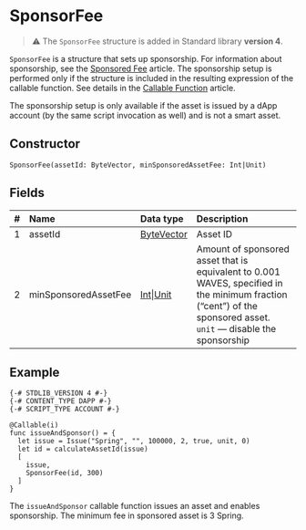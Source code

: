 # SponsorFee

> :warning: The `SponsorFee` structure is added in Standard library **version 4**.

`SponsorFee` is a structure that sets up sponsorship. For information about sponsorship, see the [Sponsored Fee](/en/blockchain/waves-protocol/sponsored-fee) article. The sponsorship setup is performed only if the structure is included in the resulting expression of the callable function. See details in the [Callable Function](/en/ride/v5/functions/callable-function) article.

The sponsorship setup is only available if the asset is issued by a dApp account (by the same script invocation as well) and is not a smart asset.

## Constructor

```ride
SponsorFee(assetId: ByteVector, minSponsoredAssetFee: Int|Unit)
```

## Fields

| # | Name | Data type | Description |
| :--- | :--- | :--- | :--- |
| 1 | assetId | [ByteVector](/en/ride/v5/data-types/byte-vector) | Asset ID |
| 2 | minSponsoredAssetFee | [Int](/en/ride/v5/data-types/int)&#124;[Unit](/en/ride/v5/data-types/unit) | Amount of sponsored asset that is equivalent to 0.001 WAVES, specified in the minimum fraction (“cent”) of the sponsored asset.<br>`unit` — disable the sponsorship |

## Example

```
{-# STDLIB_VERSION 4 #-}
{-# CONTENT_TYPE DAPP #-}
{-# SCRIPT_TYPE ACCOUNT #-}
  
@Callable(i)
func issueAndSponsor() = {
  let issue = Issue("Spring", "", 100000, 2, true, unit, 0)
  let id = calculateAssetId(issue)
  [
    issue,
    SponsorFee(id, 300)
  ]
}
```

The `issueAndSponsor` callable function issues an asset and enables sponsorship. The minimum fee in sponsored asset is 3 Spring.
